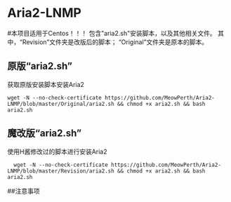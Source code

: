 # Aria2-LNMP
#本项目适用于Centos！！！
包含"aria2.sh"安装脚本，以及其他相关文件。
其中，“Revision”文件夹是改版后的脚本；
“Original”文件夹是原本的脚本。


## 原版“aria2.sh”

获取原版安装脚本安装Aria2
```
wget -N --no-check-certificate https://github.com/MeowPerth/Aria2-LNMP/blob/master/Original/aria2.sh && chmod +x aria2.sh && bash aria2.sh
```


## 魔改版“aria2.sh”

使用H酱修改过的脚本进行安装Aria2
```
  wget -N --no-check-certificate https://github.com/MeowPerth/Aria2-LNMP/blob/master/Revision/aria2.sh && chmod +x aria2.sh && bash aria2.sh
```


##注意事项